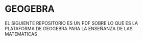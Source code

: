 # GEOGEBRA
EL SIGUIENTE REPOSITORIO ES UN PDF SOBRE LO QUE ES LA PLATAFORMA DE GEOGEBRA PARA LA ENSEÑANZA DE LAS MATEMATICAS
